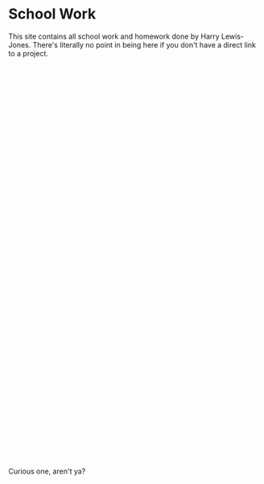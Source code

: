 # School Work
This site contains all school work and homework done by Harry Lewis-Jones.
There's literally no point in being here if you don't have a direct link to a project.
⠀⠀⠀⠀⠀
⠀⠀⠀⠀⠀
⠀⠀⠀⠀⠀
⠀⠀⠀⠀⠀
⠀⠀⠀⠀⠀
⠀⠀⠀⠀⠀
⠀⠀⠀⠀⠀
⠀⠀⠀⠀⠀
⠀⠀⠀⠀⠀
⠀⠀⠀⠀⠀
⠀⠀⠀⠀⠀
⠀⠀⠀⠀⠀
⠀⠀⠀⠀⠀
⠀⠀⠀⠀⠀
⠀⠀⠀⠀⠀
⠀⠀⠀⠀⠀
⠀⠀⠀⠀⠀
⠀⠀⠀⠀⠀
⠀⠀⠀⠀⠀
⠀⠀⠀⠀⠀
⠀⠀⠀⠀⠀
⠀⠀⠀⠀⠀
⠀⠀⠀⠀⠀
⠀⠀⠀⠀⠀
⠀⠀⠀⠀⠀
⠀⠀⠀⠀⠀
⠀⠀⠀⠀⠀
⠀⠀⠀⠀⠀
⠀⠀⠀⠀⠀
⠀⠀⠀⠀⠀
⠀⠀⠀⠀⠀
⠀⠀⠀⠀⠀
⠀⠀⠀⠀⠀
⠀⠀⠀⠀⠀
⠀⠀⠀⠀⠀
⠀⠀⠀⠀⠀
⠀⠀⠀⠀⠀
⠀⠀⠀⠀⠀
⠀⠀⠀⠀⠀
⠀⠀⠀⠀⠀
⠀⠀⠀⠀⠀
⠀⠀⠀⠀⠀
⠀⠀⠀⠀⠀
⠀⠀⠀⠀⠀
⠀⠀⠀⠀⠀
⠀⠀⠀⠀⠀
⠀⠀⠀⠀⠀
⠀⠀⠀⠀⠀
⠀⠀⠀⠀⠀
⠀⠀⠀⠀⠀
⠀⠀⠀⠀⠀
⠀⠀⠀⠀⠀
⠀⠀⠀⠀⠀
⠀⠀⠀⠀⠀
⠀⠀⠀⠀⠀
⠀⠀⠀⠀⠀
⠀⠀⠀⠀⠀
⠀⠀⠀⠀⠀
⠀⠀⠀⠀⠀
⠀⠀⠀⠀⠀
⠀⠀⠀⠀⠀
⠀⠀⠀⠀⠀
⠀⠀⠀⠀⠀
⠀⠀⠀⠀⠀
⠀⠀⠀⠀⠀
⠀⠀⠀⠀⠀
⠀⠀⠀⠀⠀
⠀⠀⠀⠀⠀
⠀⠀⠀⠀⠀
⠀⠀⠀⠀⠀
⠀⠀⠀⠀⠀
⠀⠀⠀⠀⠀
⠀⠀⠀⠀⠀
⠀⠀⠀⠀⠀
⠀⠀⠀⠀⠀
⠀⠀⠀⠀⠀
⠀⠀⠀⠀⠀
⠀⠀⠀⠀⠀
⠀⠀⠀⠀⠀
⠀⠀⠀⠀⠀
⠀⠀⠀⠀⠀
⠀⠀⠀⠀⠀
⠀⠀⠀⠀⠀
⠀⠀⠀⠀⠀
⠀⠀⠀⠀⠀
⠀⠀⠀⠀⠀
⠀⠀⠀⠀⠀
⠀⠀⠀⠀⠀
⠀⠀⠀⠀⠀
⠀⠀⠀⠀⠀
⠀⠀⠀⠀⠀
⠀⠀⠀⠀⠀
⠀⠀⠀⠀⠀
⠀⠀⠀⠀⠀
⠀⠀⠀⠀⠀
⠀⠀⠀⠀⠀
⠀⠀⠀⠀⠀
⠀⠀⠀⠀⠀
⠀⠀⠀⠀⠀
⠀⠀⠀⠀⠀
⠀⠀⠀⠀⠀
⠀⠀⠀⠀⠀
⠀⠀⠀⠀⠀
⠀⠀⠀⠀⠀
⠀⠀⠀⠀⠀
⠀⠀⠀⠀⠀
⠀⠀⠀⠀⠀
⠀⠀⠀⠀⠀
⠀⠀⠀⠀⠀
⠀⠀⠀⠀⠀
⠀⠀⠀⠀⠀
⠀⠀⠀⠀⠀
⠀⠀⠀⠀⠀
⠀⠀⠀⠀⠀
⠀⠀⠀⠀⠀
⠀⠀⠀⠀⠀
⠀⠀⠀⠀⠀
⠀⠀⠀⠀⠀
⠀⠀⠀⠀⠀
⠀⠀⠀⠀⠀
⠀⠀⠀⠀⠀
⠀⠀⠀⠀⠀
⠀⠀⠀⠀⠀
⠀⠀⠀⠀⠀
⠀⠀⠀⠀⠀
⠀⠀⠀⠀⠀
⠀⠀⠀⠀⠀
⠀⠀⠀⠀⠀
⠀⠀⠀⠀⠀
⠀⠀⠀⠀⠀
⠀⠀⠀⠀⠀
⠀⠀⠀⠀⠀
⠀⠀⠀⠀⠀
⠀⠀⠀⠀⠀
⠀⠀⠀⠀⠀
⠀⠀⠀⠀⠀
⠀⠀⠀⠀⠀
⠀⠀⠀⠀⠀
⠀⠀⠀⠀⠀
⠀⠀⠀⠀⠀
⠀⠀⠀⠀⠀
⠀⠀⠀⠀⠀
⠀⠀⠀⠀⠀
⠀⠀⠀⠀⠀
⠀⠀⠀⠀⠀
⠀⠀⠀⠀⠀
⠀⠀⠀⠀⠀
⠀⠀⠀⠀⠀
⠀⠀⠀⠀⠀
⠀⠀⠀⠀⠀
⠀⠀⠀⠀⠀
⠀⠀⠀⠀⠀
⠀⠀⠀⠀⠀
⠀⠀⠀⠀⠀
⠀⠀⠀⠀⠀
⠀⠀⠀⠀⠀
⠀⠀⠀⠀⠀
⠀⠀⠀⠀⠀
⠀⠀⠀⠀⠀
⠀⠀⠀⠀⠀
⠀⠀⠀⠀⠀
⠀⠀⠀⠀⠀
⠀⠀⠀⠀⠀
⠀⠀⠀⠀⠀
⠀⠀⠀⠀⠀
⠀⠀⠀⠀⠀
⠀⠀⠀⠀⠀
⠀⠀⠀⠀⠀
⠀⠀⠀⠀⠀
⠀⠀⠀⠀⠀
⠀⠀⠀⠀⠀
⠀⠀⠀⠀⠀
⠀⠀⠀⠀⠀
⠀⠀⠀⠀⠀
⠀⠀⠀⠀⠀
⠀⠀⠀⠀⠀
⠀⠀⠀⠀⠀
⠀⠀⠀⠀⠀
⠀⠀⠀⠀⠀
⠀⠀⠀⠀⠀
⠀⠀⠀⠀⠀
⠀⠀⠀⠀⠀
⠀⠀⠀⠀⠀
⠀⠀⠀⠀⠀
⠀⠀⠀⠀⠀
⠀⠀⠀⠀⠀
⠀⠀⠀⠀⠀
⠀⠀⠀⠀⠀
⠀⠀⠀⠀⠀
⠀⠀⠀⠀⠀
⠀⠀⠀⠀⠀
⠀⠀⠀⠀⠀
⠀⠀⠀⠀⠀
⠀⠀⠀⠀⠀
⠀⠀⠀⠀⠀
⠀⠀⠀⠀⠀
⠀⠀⠀⠀⠀
⠀⠀⠀⠀⠀
⠀⠀⠀⠀⠀
⠀⠀⠀⠀⠀
⠀⠀⠀⠀⠀
⠀⠀⠀⠀⠀
⠀⠀⠀⠀⠀
⠀⠀⠀⠀⠀
⠀⠀⠀⠀⠀
⠀⠀⠀⠀⠀
⠀⠀⠀⠀⠀
⠀⠀⠀⠀⠀
⠀⠀⠀⠀⠀
⠀⠀⠀⠀⠀
⠀⠀⠀⠀⠀
⠀⠀⠀⠀⠀
⠀⠀⠀⠀⠀
⠀⠀⠀⠀⠀
⠀⠀⠀⠀⠀
⠀⠀⠀⠀⠀
⠀⠀⠀⠀⠀
⠀⠀⠀⠀⠀
⠀⠀⠀⠀⠀
⠀⠀⠀⠀⠀
⠀⠀⠀⠀⠀
⠀⠀⠀⠀⠀
⠀⠀⠀⠀⠀
⠀⠀⠀⠀⠀
⠀⠀⠀⠀⠀
⠀⠀⠀⠀⠀
⠀⠀⠀⠀⠀
⠀⠀⠀⠀⠀
⠀⠀⠀⠀⠀
⠀⠀⠀⠀⠀
⠀⠀⠀⠀⠀
⠀⠀⠀⠀⠀
⠀⠀⠀⠀⠀
⠀⠀⠀⠀⠀
⠀⠀⠀⠀⠀
⠀⠀⠀⠀⠀
⠀⠀⠀⠀⠀
⠀⠀⠀⠀⠀
⠀⠀⠀⠀⠀
⠀⠀⠀⠀⠀
⠀⠀⠀⠀⠀
⠀⠀⠀⠀⠀
⠀⠀⠀⠀⠀
⠀⠀⠀⠀⠀
⠀⠀⠀⠀⠀
⠀⠀⠀⠀⠀
⠀⠀⠀⠀⠀
⠀⠀⠀⠀⠀
⠀⠀⠀⠀⠀
⠀⠀⠀⠀⠀
⠀⠀⠀⠀⠀
⠀⠀⠀⠀⠀
⠀⠀⠀⠀⠀
⠀⠀⠀⠀⠀
⠀⠀⠀⠀⠀
⠀⠀⠀⠀⠀
⠀⠀⠀⠀⠀
⠀⠀⠀⠀⠀
⠀⠀⠀⠀⠀
⠀⠀⠀⠀⠀
⠀⠀⠀⠀⠀
⠀⠀⠀⠀⠀
⠀⠀⠀⠀⠀
⠀⠀⠀⠀⠀
⠀⠀⠀⠀⠀
⠀⠀⠀⠀⠀
⠀⠀⠀⠀⠀
⠀⠀⠀⠀⠀
⠀⠀⠀⠀⠀
⠀⠀⠀⠀⠀
⠀⠀⠀⠀⠀
⠀⠀⠀⠀⠀
⠀⠀⠀⠀⠀
⠀⠀⠀⠀⠀
⠀⠀⠀⠀⠀
⠀⠀⠀⠀⠀
⠀⠀⠀⠀⠀
⠀⠀⠀⠀⠀
⠀⠀⠀⠀⠀
⠀⠀⠀⠀⠀
⠀⠀⠀⠀⠀
⠀⠀⠀⠀⠀
⠀⠀⠀⠀⠀
⠀⠀⠀⠀⠀
⠀⠀⠀⠀⠀
⠀⠀⠀⠀⠀
⠀⠀⠀⠀⠀
⠀⠀⠀⠀⠀
⠀⠀⠀⠀⠀
⠀⠀⠀⠀⠀
⠀⠀⠀⠀⠀
⠀⠀⠀⠀⠀
⠀⠀⠀⠀⠀
⠀⠀⠀⠀⠀
⠀⠀⠀⠀⠀
⠀⠀⠀⠀⠀
⠀⠀⠀⠀⠀
⠀⠀⠀⠀⠀
⠀⠀⠀⠀⠀
⠀⠀⠀⠀⠀
⠀⠀⠀⠀⠀
⠀⠀⠀⠀⠀
⠀⠀⠀⠀⠀
⠀⠀⠀⠀⠀
⠀⠀⠀⠀⠀
⠀⠀⠀⠀⠀
⠀⠀⠀⠀⠀
⠀⠀⠀⠀⠀
⠀⠀⠀⠀⠀
⠀⠀⠀⠀⠀
⠀⠀⠀⠀⠀
⠀⠀⠀⠀⠀
⠀⠀⠀⠀⠀
⠀⠀⠀⠀⠀
⠀⠀⠀⠀⠀
⠀⠀⠀⠀⠀
⠀⠀⠀⠀⠀
⠀⠀⠀⠀⠀
⠀⠀⠀⠀⠀
⠀⠀⠀⠀⠀
⠀⠀⠀⠀⠀
⠀⠀⠀⠀⠀
⠀⠀⠀⠀⠀
⠀⠀⠀⠀⠀
⠀⠀⠀⠀⠀
⠀⠀⠀⠀⠀
⠀⠀⠀⠀⠀
⠀⠀⠀⠀⠀
⠀⠀⠀⠀⠀
⠀⠀⠀⠀⠀
⠀⠀⠀⠀⠀
⠀⠀⠀⠀⠀
⠀⠀⠀⠀⠀
⠀⠀⠀⠀⠀
⠀⠀⠀⠀⠀
⠀⠀⠀⠀⠀
⠀⠀⠀⠀⠀
⠀⠀⠀⠀⠀
⠀⠀⠀⠀⠀
⠀⠀⠀⠀⠀
⠀⠀⠀⠀⠀
⠀⠀⠀⠀⠀
⠀⠀⠀⠀⠀
⠀⠀⠀⠀⠀
⠀⠀⠀⠀⠀
⠀⠀⠀⠀⠀
⠀⠀⠀⠀⠀
⠀⠀⠀⠀⠀
⠀⠀⠀⠀⠀
⠀⠀⠀⠀⠀
⠀⠀⠀⠀⠀
⠀⠀⠀⠀⠀
⠀⠀⠀⠀⠀
⠀⠀⠀⠀⠀
⠀⠀⠀⠀⠀
⠀⠀⠀⠀⠀
⠀⠀⠀⠀⠀
⠀⠀⠀⠀⠀
⠀⠀⠀⠀⠀
⠀⠀⠀⠀⠀
⠀⠀⠀⠀⠀
⠀⠀⠀⠀⠀
⠀⠀⠀⠀⠀
⠀⠀⠀⠀⠀
⠀⠀⠀⠀⠀
⠀⠀⠀⠀⠀
⠀⠀⠀⠀⠀
⠀⠀⠀⠀⠀
⠀⠀⠀⠀⠀
⠀⠀⠀⠀⠀
⠀⠀⠀⠀⠀
⠀⠀⠀⠀⠀
⠀⠀⠀⠀⠀
⠀⠀⠀⠀⠀
⠀⠀⠀⠀⠀
⠀⠀⠀⠀⠀
⠀⠀⠀⠀⠀
⠀⠀⠀⠀⠀
⠀⠀⠀⠀⠀
⠀⠀⠀⠀⠀
⠀⠀⠀⠀⠀
⠀⠀⠀⠀⠀
⠀⠀⠀⠀⠀
⠀⠀⠀⠀⠀
⠀⠀⠀⠀⠀
⠀⠀⠀⠀⠀
⠀⠀⠀⠀⠀
⠀⠀⠀⠀⠀
⠀⠀⠀⠀⠀
⠀⠀⠀⠀⠀
⠀⠀⠀⠀⠀
⠀⠀⠀⠀⠀
⠀⠀⠀⠀⠀
⠀⠀⠀⠀⠀
⠀⠀⠀⠀⠀
⠀⠀⠀⠀⠀
⠀⠀⠀⠀⠀
⠀⠀⠀⠀⠀
⠀⠀⠀⠀⠀
⠀⠀⠀⠀⠀
⠀⠀⠀⠀⠀
⠀⠀⠀⠀⠀
⠀⠀⠀⠀⠀
⠀⠀⠀⠀⠀
⠀⠀⠀⠀⠀
⠀⠀⠀⠀⠀
⠀⠀⠀⠀⠀
⠀⠀⠀⠀⠀
⠀⠀⠀⠀⠀
⠀⠀⠀⠀⠀
⠀⠀⠀⠀⠀
⠀⠀⠀⠀⠀
⠀⠀⠀⠀⠀
⠀⠀⠀⠀⠀
⠀⠀⠀⠀⠀
⠀⠀⠀⠀⠀
⠀⠀⠀⠀⠀
⠀⠀⠀⠀⠀
⠀⠀⠀⠀⠀
⠀⠀⠀⠀⠀
⠀⠀⠀⠀⠀
⠀⠀⠀⠀⠀
⠀⠀⠀⠀⠀
⠀⠀⠀⠀⠀
⠀⠀⠀⠀⠀
⠀⠀⠀⠀⠀
⠀⠀⠀⠀⠀
⠀⠀⠀⠀⠀
⠀⠀⠀⠀⠀
⠀⠀⠀⠀⠀

Curious one, aren't ya?
